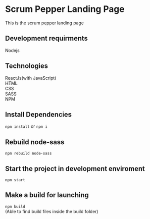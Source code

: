 # Scrum Pepper Landing Page

This is the scrum pepper landing page

## Development requirments
Nodejs

## Technologies

ReactJs(with JavaScript)  
HTML  
CSS  
SASS  
NPM

## Install Dependencies
`npm install` or `npm i`

## Rebuild node-sass
`npm rebuild node-sass`

## Start the project in development enviroment
`npm start`

## Make a build for launching
`npm build`  
(Able to find build files inside the build folder)


